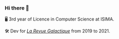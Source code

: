 ### Hi there 👋

🖥 3rd year of Licence in Computer Science at ISIMA.

🛠 Dev for [*La Revue Galactique*](https://twitter.com/revuegalactique) from 2019 to 2021.

